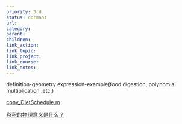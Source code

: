 ```yaml
---
priority: 3rd
status: dormant
url: 
category: 
parent: 
children: 
link_action: 
link_topic: 
link_project: 
link_course: 
link_notes: 
---
```



definition-geometry expression-example(food digestion, polynomial multiplication .etc.)

[conv_DietSchedule.m](convolution/conv_DietSchedule.m)

[卷积的物理意义是什么？](https://www.zhihu.com/question/21686447/answer/22430109)